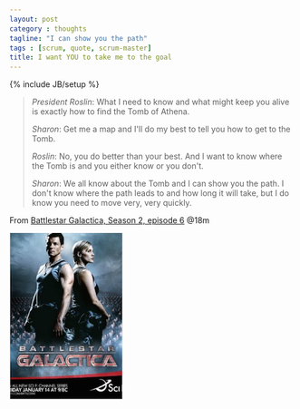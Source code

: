 ```yaml
---
layout: post
category : thoughts
tagline: "I can show you the path"
tags : [scrum, quote, scrum-master]
title: I want YOU to take me to the goal
---
```

{% include JB/setup %}

> *President Roslin*: What I need to know and what might keep you alive is exactly how to find the Tomb of Athena.
> 
> *Sharon*: Get me a map and I'll do my best to tell you how to get to the Tomb.
> 
> *Roslin*: No, you do better than your best. And I want to know where the Tomb is and you either know or you don't.
> 
> *Sharon*: We all know about the Tomb and I can show you the path. I don't know where the path leads to and how long it will take, but I do know you need to move very, very quickly.

From [Battlestar Galactica, Season 2, episode 6][imdb] @18m

[![Battlestar Galactica](/assets/img/blog/battlestar_galactica.png)][imdb]


 [imdb]: http://www.imdb.com/title/tt0519772/?ref_=ttmi_tt